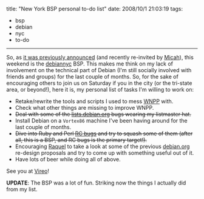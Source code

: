 title: "New York BSP personal to-do list"
date: 2008/10/1 21:03:19
tags:
- bsp
- debian
- nyc
- to-do
---
So, as [it was previously announced](http://wiki.debian.org/BSP2008/Brooklyn) (and recently re-invited by [Micah](http://lists.vireo.org/pipermail/debiannyc/2008-September/000190.html)), this weekend is the [debiannyc](http://vireo.org/cgi-bin/mailman/listinfo/debiannyc) BSP. This makes me think on my lack of involvement on the technical part of Debian (I'm still socially involved with friends and groups) for the last couple of months. So, for the sake of encouraging others to join us on Saturday if you in the city (or the tri-state area, or beyond!), here it is, my personal list of tasks I'm willing to work on:

- Retake/rewrite the tools and scripts I used to mess [WNPP](http://debian.org/devel/wnpp) with.
- Check what other things are missing to improve WNPP.
- ~~Deal with some of the [lists.debian.org](http://bugs.debian.org/lists.debian.org) bugs wearing my listmaster hat.~~
- Install Debian on a `Vortex86` machine I've been having around for the last couple of months.
- ~~Dive into Ruby and Perl [RC bugs](http://bugs.debian.org/release-critical/debian/all.html) and try to squash some of them (after all, this is a BSP, and RC bugs is the primary target!).~~
- Encouraging [Raquel](http://raquelhernandez.net/) to take a look at some of the previous [debian.org](http://www.debian.org) re-design proposals and try to come up with something useful out of it.
- Have lots of beer while doing all of above.

See you at [Vireo](http://vireo.org)!

**UPDATE**: The BSP was a lot of fun. Striking now the things I actually did from my list.
